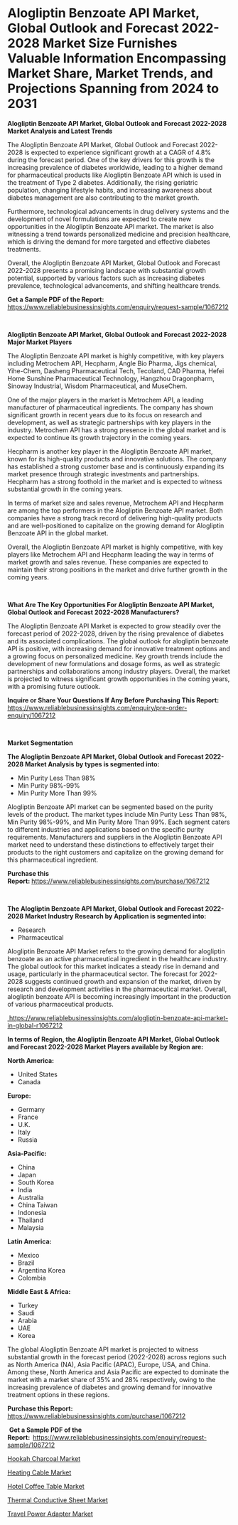 <p><h1>Alogliptin Benzoate API Market, Global Outlook and Forecast 2022-2028 Market Size Furnishes Valuable Information Encompassing Market Share, Market Trends, and Projections Spanning from 2024 to 2031</h1></p><p><strong>Alogliptin Benzoate API Market, Global Outlook and Forecast 2022-2028 Market Analysis and Latest Trends</strong></p>
<p><p>The Alogliptin Benzoate API Market, Global Outlook and Forecast 2022-2028 is expected to experience significant growth at a CAGR of 4.8% during the forecast period. One of the key drivers for this growth is the increasing prevalence of diabetes worldwide, leading to a higher demand for pharmaceutical products like Alogliptin Benzoate API which is used in the treatment of Type 2 diabetes. Additionally, the rising geriatric population, changing lifestyle habits, and increasing awareness about diabetes management are also contributing to the market growth.</p><p>Furthermore, technological advancements in drug delivery systems and the development of novel formulations are expected to create new opportunities in the Alogliptin Benzoate API market. The market is also witnessing a trend towards personalized medicine and precision healthcare, which is driving the demand for more targeted and effective diabetes treatments.</p><p>Overall, the Alogliptin Benzoate API Market, Global Outlook and Forecast 2022-2028 presents a promising landscape with substantial growth potential, supported by various factors such as increasing diabetes prevalence, technological advancements, and shifting healthcare trends.</p></p>
<p><strong>Get a Sample PDF of the Report:&nbsp;</strong> <a href="https://www.reliablebusinessinsights.com/enquiry/request-sample/1067212">https://www.reliablebusinessinsights.com/enquiry/request-sample/1067212</a></p>
<p>&nbsp;</p>
<p><strong>Alogliptin Benzoate API Market, Global Outlook and Forecast 2022-2028 Major Market Players</strong></p>
<p><p>The Alogliptin Benzoate API market is highly competitive, with key players including Metrochem API, Hecpharm, Angle Bio Pharma, Jigs chemical, Yihe-Chem, Dasheng Pharmaceutical Tech, Tecoland, CAD Pharma, Hefei Home Sunshine Pharmaceutical Technology, Hangzhou Dragonpharm, Sinoway Industrial, Wisdom Pharmaceutical, and MuseChem.</p><p>One of the major players in the market is Metrochem API, a leading manufacturer of pharmaceutical ingredients. The company has shown significant growth in recent years due to its focus on research and development, as well as strategic partnerships with key players in the industry. Metrochem API has a strong presence in the global market and is expected to continue its growth trajectory in the coming years.</p><p>Hecpharm is another key player in the Alogliptin Benzoate API market, known for its high-quality products and innovative solutions. The company has established a strong customer base and is continuously expanding its market presence through strategic investments and partnerships. Hecpharm has a strong foothold in the market and is expected to witness substantial growth in the coming years.</p><p>In terms of market size and sales revenue, Metrochem API and Hecpharm are among the top performers in the Alogliptin Benzoate API market. Both companies have a strong track record of delivering high-quality products and are well-positioned to capitalize on the growing demand for Alogliptin Benzoate API in the global market.</p><p>Overall, the Alogliptin Benzoate API market is highly competitive, with key players like Metrochem API and Hecpharm leading the way in terms of market growth and sales revenue. These companies are expected to maintain their strong positions in the market and drive further growth in the coming years.</p></p>
<p>&nbsp;</p>
<p><strong>What Are The Key Opportunities For Alogliptin Benzoate API Market, Global Outlook and Forecast 2022-2028 Manufacturers?</strong></p>
<p><p>The Alogliptin Benzoate API Market is expected to grow steadily over the forecast period of 2022-2028, driven by the rising prevalence of diabetes and its associated complications. The global outlook for alogliptin benzoate API is positive, with increasing demand for innovative treatment options and a growing focus on personalized medicine. Key growth trends include the development of new formulations and dosage forms, as well as strategic partnerships and collaborations among industry players. Overall, the market is projected to witness significant growth opportunities in the coming years, with a promising future outlook.</p></p>
<p><strong>Inquire or Share Your Questions If Any Before Purchasing This Report:</strong> <a href="https://www.reliablebusinessinsights.com/enquiry/pre-order-enquiry/1067212">https://www.reliablebusinessinsights.com/enquiry/pre-order-enquiry/1067212</a></p>
<p>&nbsp;</p>
<p><strong>Market Segmentation</strong></p>
<p><strong>The Alogliptin Benzoate API Market, Global Outlook and Forecast 2022-2028 Market Analysis by types is segmented into:</strong></p>
<p><ul><li>Min Purity Less Than 98%</li><li>Min Purity 98%-99%</li><li>Min Purity More Than 99%</li></ul></p>
<p><p>Alogliptin Benzoate API market can be segmented based on the purity levels of the product. The market types include Min Purity Less Than 98%, Min Purity 98%-99%, and Min Purity More Than 99%. Each segment caters to different industries and applications based on the specific purity requirements. Manufacturers and suppliers in the Alogliptin Benzoate API market need to understand these distinctions to effectively target their products to the right customers and capitalize on the growing demand for this pharmaceutical ingredient.</p></p>
<p><strong>Purchase this Report:&nbsp;</strong><a href="https://www.reliablebusinessinsights.com/purchase/1067212">https://www.reliablebusinessinsights.com/purchase/1067212</a></p>
<p>&nbsp;</p>
<p><strong>The Alogliptin Benzoate API Market, Global Outlook and Forecast 2022-2028 Market Industry Research by Application is segmented into:</strong></p>
<p><ul><li>Research</li><li>Pharmaceutical</li></ul></p>
<p><p>Alogliptin Benzoate API Market refers to the growing demand for alogliptin benzoate as an active pharmaceutical ingredient in the healthcare industry. The global outlook for this market indicates a steady rise in demand and usage, particularly in the pharmaceutical sector. The forecast for 2022-2028 suggests continued growth and expansion of the market, driven by research and development activities in the pharmaceutical market. Overall, alogliptin benzoate API is becoming increasingly important in the production of various pharmaceutical products.</p></p>
<p><a href="https://www.reliablebusinessinsights.com/alogliptin-benzoate-api-market-in-global-r1067212">&nbsp;https://www.reliablebusinessinsights.com/alogliptin-benzoate-api-market-in-global-r1067212</a></p>
<p><strong>In terms of Region, the Alogliptin Benzoate API Market, Global Outlook and Forecast 2022-2028 Market Players available by Region are:</strong></p>
<p>
    <p> <strong> North America: </strong>
        <ul>
            <li>United States</li>
            <li>Canada</li>
        </ul>
        </p> 
    <p> <strong> Europe: </strong>
        <ul>
            <li>Germany</li>
            <li>France</li>
            <li>U.K.</li>
            <li>Italy</li>
            <li>Russia</li>
        </ul>
        </p> 
    <p> <strong> Asia-Pacific: </strong>
        <ul>
            <li>China</li>
            <li>Japan</li>
            <li>South Korea</li>
            <li>India</li>
            <li>Australia</li>
            <li>China Taiwan</li>
            <li>Indonesia</li>
            <li>Thailand</li>
            <li>Malaysia</li>
        </ul>
        </p> 
    <p> <strong> Latin America: </strong>
        <ul>
            <li>Mexico</li>
            <li>Brazil</li>
            <li>Argentina Korea</li>
            <li>Colombia</li>
        </ul>
        </p> 
    <p> <strong> Middle East & Africa: </strong>
        <ul>
            <li>Turkey</li>
            <li>Saudi</li>
            <li>Arabia</li>
            <li>UAE</li>
            <li>Korea</li>
        </ul>
    </p>
    </p>
<p><p>The global Alogliptin Benzoate API market is projected to witness substantial growth in the forecast period (2022-2028) across regions such as North America (NA), Asia Pacific (APAC), Europe, USA, and China. Among these, North America and Asia Pacific are expected to dominate the market with a market share of 35% and 28% respectively, owing to the increasing prevalence of diabetes and growing demand for innovative treatment options in these regions.</p></p>
<p><strong>Purchase this Report: </strong><a href="https://www.reliablebusinessinsights.com/purchase/1067212">https://www.reliablebusinessinsights.com/purchase/1067212</a></p>
<p>&nbsp;<strong>Get a Sample PDF of the Report:&nbsp;&nbsp;</strong><a href="https://www.reliablebusinessinsights.com/enquiry/request-sample/1067212">https://www.reliablebusinessinsights.com/enquiry/request-sample/1067212</a></p>
<p><strong></strong></p>
<p><p><a href="https://github.com/RoccoManning/Market-Research-Report-List-6/blob/main/hookah-charcoal-market.md">Hookah Charcoal Market</a></p><p><a href="https://www.linkedin.com/pulse/global-heating-cable-industry-types-applications-market-players-yyvff">Heating Cable Market</a></p><p><a href="https://github.com/gulaimolin/Market-Research-Report-List-5/blob/main/hotel-coffee-table-market.md">Hotel Coffee Table Market</a></p><p><a href="https://medium.com/@audieyost2008/an-in-depth-analysis-of-the-global-thermal-conductive-sheet-market-scope-and-its-rapid-growing-7-3-72814f056707">Thermal Conductive Sheet Market</a></p><p><a href="https://www.linkedin.com/pulse/navigating-global-travel-power-adapter-market-landscape-trends-dq3cf">Travel Power Adapter Market</a></p></p>